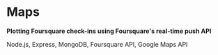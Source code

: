 # Maps

**Plotting Foursquare check-ins using Foursquare's real-time push API**

Node.js, Express, MongoDB, Foursquare API, Google Maps API
